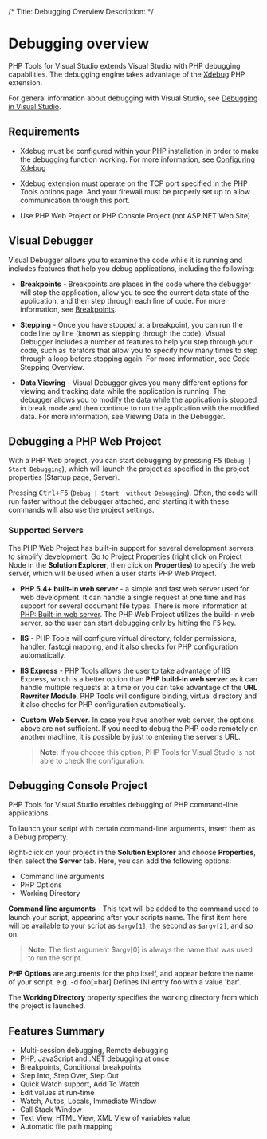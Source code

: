 /*
Title: Debugging Overview
Description: 
*/

# Debugging overview

PHP Tools for Visual Studio extends Visual Studio with PHP debugging capabilities. The debugging engine takes advantage of the [Xdebug](http://xdebug.org) PHP extension. 

For general information about debugging with Visual Studio, see [Debugging in Visual Studio](https://msdn.microsoft.com/en-us/library/sc65sadd.aspx).

## Requirements

 - Xdebug must be configured within your PHP installation in order to make the debugging function working. For more information, see [Configuring Xdebug](configuring-xdebug.md)

 - Xdebug extension must operate on the TCP port specified in the PHP Tools options page. And your firewall must be properly set up to allow communication through this port.

 - Use PHP Web Project or PHP Console Project (not ASP.NET Web Site)

## Visual Debugger

Visual Debugger allows you to examine the code while it is running and includes features that help you debug applications, including the following:

- **Breakpoints** - Breakpoints are places in the code where the debugger will stop the application, allow you to see the current data state of the application, and then step through each line of code. For more information, see [Breakpoints](breakpoints.md).

- **Stepping** - Once you have stopped at a breakpoint, you can run the code line by line (known as stepping through the code). Visual Debugger includes a number of features to help you step through your code, such as iterators that allow you to specify how many times to step through a loop before stopping again. For more information, see <PAVEOVER> Code Stepping Overview.

- **Data Viewing** - Visual Debugger gives you many different options for viewing and tracking data while the application is running. The debugger allows you to modify the data while the application is stopped in break mode and then continue to run the application with the modified data. For more information, see Viewing Data in the Debugger.

## Debugging a PHP Web Project

With a PHP Web project, you can start debugging by pressing <kbd>F5</kbd> (`Debug | Start Debugging`), which will launch the project as specified in the project properties (Startup page, Server).

Pressing <kbd>Ctrl+F5</kbd> (`Debug | Start  without Debugging`). Often, the code will run faster without the debugger attached, and starting it with these commands will also use the project settings.

### Supported Servers

The PHP Web Project has built-in support for several development servers to simplify development. Go to Project Properties (right click on Project Node in the **Solution Explorer**, then click on **Properties**) to specify the web server, which will be used when a user starts PHP Web Project.

- **PHP 5.4+ built-in web server** - a simple and fast web server used for web development. It can handle a single request at one time and has support for several document file types. There is more information at [PHP: Built-in web server](http://php.net/manual/en/features.commandline.webserver.php). The PHP Web Project utilizes the build-in web server, so the user can start debugging only by hitting the <kbd>F5</kbd> key.

- **IIS** - PHP Tools will configure virtual directory, folder permissions, handler, fastcgi mapping, and it also checks for PHP configuration automatically.

- **IIS Express** - PHP Tools allows the user to take advantage of IIS Express, which is a better option than **PHP build-in web server** as it can handle multiple requests at a time or you can take advantage of the **URL Rewriter Module**. PHP Tools will configure binding, virtual directory and it also checks for PHP configuration automatically.

- **Custom Web Server**. In case you have another web server, the options above are not sufficient. If you need to debug the PHP code remotely on another machine, it is possible by just to entering the server's URL. 
   > **Note**: If you choose this option, PHP Tools for Visual Studio is not able to check the configuration.

## Debugging Console Project

PHP Tools for Visual Studio enables debugging of PHP command-line applications.

To launch your script with certain command-line arguments, insert them as a Debug property.

Right-click on your project in the **Solution Explorer** and choose **Properties**, then select the **Server** tab. Here, you can add the following options:

- Command line arguments
- PHP Options
- Working Directory

**Command line arguments** - This text will be added to the command used to launch your script, appearing after your scripts name. The first item here will be available to your script as `$argv[1]`, the second as `$argv[2]`, and so on. 

  > **Note**: The first argument $argv[0] is always the name that was used to run the script.

**PHP Options** are arguments for the php itself, and appear before the name of your script. e.g. -d foo[=bar] Defines INI entry foo with a value 'bar'.

The **Working Directory** property specifies the working directory from which the project is launched. 

## Features Summary
- Multi-session debugging, Remote debugging
- PHP, JavaScript and .NET debugging at once
- Breakpoints, Conditional breakpoints
- Step Into, Step Over, Step Out
- Quick Watch support, Add To Watch
- Edit values at run-time
- Watch, Autos, Locals, Immediate Window
- Call Stack Window
- Text View, HTML View, XML View of variables value
- Automatic file path mapping
